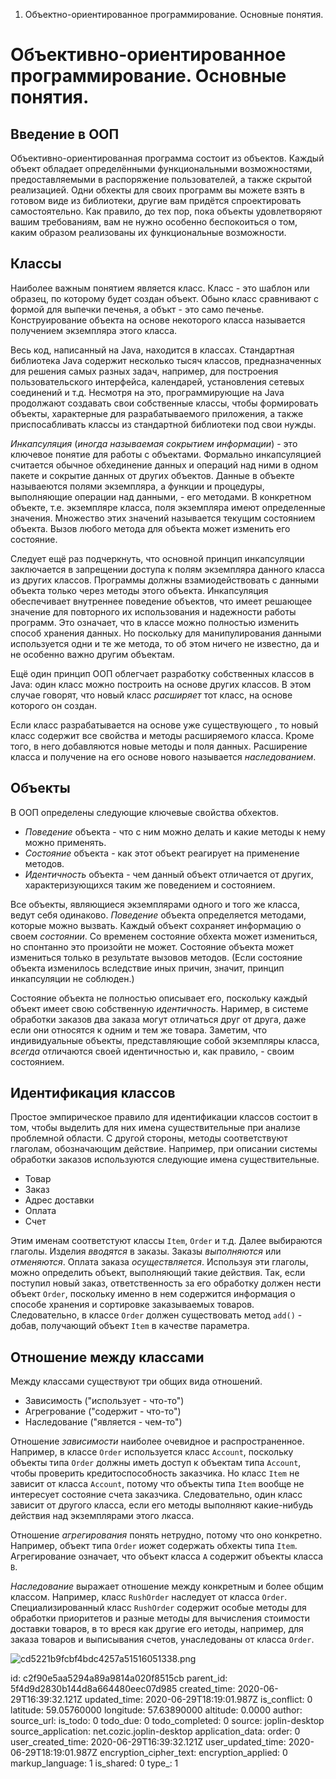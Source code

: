 1. Объектно-ориентированное программирование. Основные понятия.

# Объективно-ориентированное программирование. Основные понятия.
## Введение в ООП
Объективно-ориентированная программа состоит из объектов. Каждый объект обладает определёнными функциональными возможностями, предоставляемыми в распоряжение пользователей, а также скрытой реализацией. Одни обхекты для своих программ вы можете взять в готовом виде из библиотеки, другие вам придётся спроектировать самостоятельно. Как правило, до тех пор, пока объекты удовлетворяют вашим требованиям, вам не нужно особенно беспокоиться о том, каким образом реализованы их функциональные возможности.

## Классы
Наиболее важным понятием является класс. Класс - это шаблон или образец, по которому будет создан объект. Обыно класс сравнивают с формой для выпечки печенья, а объкт - это само печенье. Конструирование объекта на основе некоторого класса называется получением экземпляра этого класса.

Весь код, написанный на Java, находится в классах. Стандартная библиотека Java содержит несколько тысяч классов, предназначенных для решения самых разных задач, например, для построения пользовательского интерфейса, календарей, установления сетевых соединений и т.д. Несмотря на это, программирующие на Java продолжают создавать свои собственные классы, чтобы формировать объекты, характерные для разрабатываемого приложения, а также приспосабливать классы из стандартной библиотеки под свои нужды.

*Инкапсуляция* (*иногда называемая сокрытием информации*) - это ключевое понятие для работы с объектами. Формально инкапсуляцией считается обычное обхединение данных и операций над ними в одном пакете и сокрытие данных от других объектов. Данные в объекте называеются полями экземпляра, а функции и процедуры, выполняющие операции над данными, - его методами. В конкретном объекте, т.е. экземпляре класса, поля экземпляра имеют определенные значения. Множество этих значений называется текущим состоянием объекта. Вызов любого метода для объекта может изменить его состояние.

Следует ещё раз подчеркнуть, что основной принцип инкапсуляции заключается в запрещении доступа к полям экземпляра данного класса из других классов. Программы должны взамиодействовать с данными объекта только через методы этого объекта. Инкапсуляция обеспечивает внутреннее поведение объектов, что имеет решающее значение для повторного их использования и надежности работы программ. Это означает, что в классе можно полностью изменить способ хранения данных. Но поскольку для манипулирования данными используется одни и те же метода, то об этом ничего не известно, да и не особенно важно другим объектам.

Ещё один принцип ООП облегчает разработку собственных классов в Java: один класс можно построить на основе других классов. В этом случае говорят, что новый класс *расширяет* тот класс, на основе которого он создан. 

Если класс разрабатывается на основе уже существующего , то новый класс содержит все свойства и методы расширяемого класса. Кроме того, в него добавляются новые методы и поля данных. Расширение класса и получение на его основе нового называется *наследованием*.

## Объекты
В ООП определены следующие ключевые свойства обхектов.

- *Поведение* объекта - что с ним можно делать и какие методы к нему можно применять.
- *Состояние* объекта - как этот объект реагирует на применение методов.
- *Идентичность* объекта - чем данный объект отличается от других, характеризующихся таким же поведением и состоянием.

Все объекты, являющиеся экземплярами одного и того же класса, ведут себя одинаково. *Поведение* объекта определяется методами, которые можно вызвать. Каждый объект сохраняет информацию о своем *состоянии*. Со временем состояние обхекта может измениться, но спонтанно это произойти не может. Состояние объекта может измениться только в результате вызовов методов. (Если состояние объекта изменилось вследствие иных причин, значит, принцип инкапсуляции не соблюден.)

Состояние объекта не полностью описывает его, поскольку каждый объект имеет свою собственную *идентичность*. Наример, в системе обработки заказов два заказа могут отличаться друг от друга, даже если они относятся к одним и тем же товара. Заметим, что индивидуальные объекты, представляющие собой экземпляры класса, *всегда* отличаются своей идентичностью и, как правило, - своим состоянием.

## Идентификация классов
Простое эмпирическое правило для идентификации классов состоит в том, чтобы выделить для них имена существительные при анализе проблемной области. С другой стороны, методы соответствуют глаголам, обозначающим действие. Например, при описании системы обработки заказов используются следующие имена существительные.
- Товар
- Заказ
- Адрес доставки
- Оплата
- Счет

Этим именам соответстуют классы `Item`, `Order` и т.д.
Далее выбираются глаголы. Изделия *вводятся* в заказы. Заказы *выполняются* или *отменяются*. Оплата заказа *осуществляется*. Используя эти глаголы, можно определить объект, выполняющий такие действия. Так, если поступил новый заказ, ответственность за его обработку должен нести объект `Order`, поскольку именно в нем содержится информация о способе хранения и сортировке заказываемых товаров. Следовательно, в классе `Order` должен существовать метод `add()` - добав, получающий объект `Item` в качестве параметра.

## Отношение между классами
Между классами существуют три общих вида отношений.

- Зависимость ("использует - что-то")
- Агрегрование ("содержит - что-то")
- Наследование ("является - чем-то")

Отношение *зависимости* наиболее очевидное и распространенное. Например, в классе `Order` используется класс `Account`, поскольку объекты типа `Order` должны иметь доступ к объектам типа `Account`, чтобы проверить кредитоспособность заказчика. Но класс `Item` не зависит от класса `Account`, потому что объекты типа `Item` вообще не интересует состояние счета заказчика. Следовательно, один класс зависит от другого класса, если его методы выполняют какие-нибудь действия над экземплярами этого лкасса.

Отношение *агрегирования* понять нетрудно, потому что оно конкретно. Например, объект типа `Order` иожет содержать обхекты типа `Item`. Агрегирование означает, что объект класса `A` содержит объекты класса `B`.

*Наследование* выражает отношение между конкретным и более общим классом. Например, класс `RushOrder` наследует от класса `Order`. Специализированный класс `RushOrder` содержит особые методы для обработки приоритетов и разные методы для вычисления стоимости доставки товаров, в то вреся как другие его иетоды, например, для заказа товаров и выписывания счетов, унаследованы от класса `Order`.


![cd5221b9fcbf4bdc4257a51516051338.png](:/3f2f7c3e25824a02b85c0d74e984b8c8)




id: c2f90e5aa5294a89a9814a020f8515cb
parent_id: 5f4d9d2830b144d8a664480eec07d985
created_time: 2020-06-29T16:39:32.121Z
updated_time: 2020-06-29T18:19:01.987Z
is_conflict: 0
latitude: 59.05760000
longitude: 57.63890000
altitude: 0.0000
author: 
source_url: 
is_todo: 0
todo_due: 0
todo_completed: 0
source: joplin-desktop
source_application: net.cozic.joplin-desktop
application_data: 
order: 0
user_created_time: 2020-06-29T16:39:32.121Z
user_updated_time: 2020-06-29T18:19:01.987Z
encryption_cipher_text: 
encryption_applied: 0
markup_language: 1
is_shared: 0
type_: 1